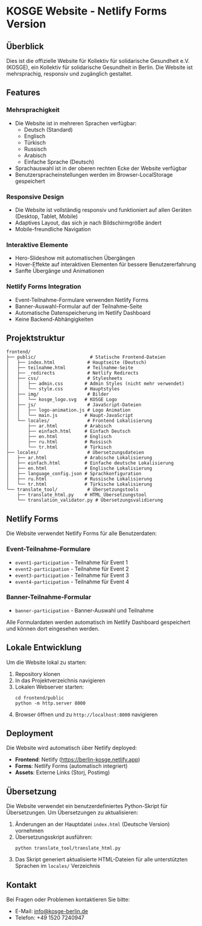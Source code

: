 # KOSGE Website - Netlify Forms Version

## Überblick

Dies ist die offizielle Website für Kollektiv für solidarische Gesundheit e.V. (KOSGE), ein Kollektiv für solidarische Gesundheit in Berlin. Die Website ist mehrsprachig, responsiv und zugänglich gestaltet.

## Features

### Mehrsprachigkeit

- Die Website ist in mehreren Sprachen verfügbar:
  - Deutsch (Standard)
  - Englisch
  - Türkisch
  - Russisch
  - Arabisch
  - Einfache Sprache (Deutsch)
- Sprachauswahl ist in der oberen rechten Ecke der Website verfügbar
- Benutzerspracheinstellungen werden im Browser-LocalStorage gespeichert

### Responsive Design

- Die Website ist vollständig responsiv und funktioniert auf allen Geräten (Desktop, Tablet, Mobile)
- Adaptives Layout, das sich je nach Bildschirmgröße ändert
- Mobile-freundliche Navigation

### Interaktive Elemente

- Hero-Slideshow mit automatischen Übergängen
- Hover-Effekte auf interaktiven Elementen für bessere Benutzererfahrung
- Sanfte Übergänge und Animationen

### Netlify Forms Integration

- Event-Teilnahme-Formulare verwenden Netlify Forms
- Banner-Auswahl-Formular auf der Teilnahme-Seite
- Automatische Datenspeicherung im Netlify Dashboard
- Keine Backend-Abhängigkeiten

## Projektstruktur

```
frontend/
├── public/                    # Statische Frontend-Dateien
│   ├── index.html            # Hauptseite (Deutsch)
│   ├── teilnahme.html        # Teilnahme-Seite
│   ├── _redirects            # Netlify Redirects
│   ├── css/                  # Stylesheets
│   │   ├── admin.css        # Admin Styles (nicht mehr verwendet)
│   │   └── style.css        # Hauptstyles
│   ├── img/                  # Bilder
│   │   └── kosge_logo.svg   # KOSGE Logo
│   ├── js/                   # JavaScript-Dateien
│   │   ├── logo-animation.js # Logo Animation
│   │   └── main.js          # Haupt-JavaScript
│   └── locales/              # Frontend Lokalisierung
│       ├── ar.html          # Arabisch
│       ├── einfach.html     # Einfach Deutsch
│       ├── en.html          # Englisch
│       ├── ru.html          # Russisch
│       └── tr.html          # Türkisch
├── locales/                  # Übersetzungsdateien
│   ├── ar.html              # Arabische Lokalisierung
│   ├── einfach.html         # Einfache deutsche Lokalisierung
│   ├── en.html              # Englische Lokalisierung
│   ├── language_config.json # Sprachkonfiguration
│   ├── ru.html              # Russische Lokalisierung
│   └── tr.html              # Türkische Lokalisierung
└── translate_tool/           # Übersetzungstools
    ├── translate_html.py    # HTML Übersetzungstool
    └── translation_validator.py # Übersetzungsvalidierung
```

## Netlify Forms

Die Website verwendet Netlify Forms für alle Benutzerdaten:

### Event-Teilnahme-Formulare

- `event1-participation` - Teilnahme für Event 1
- `event2-participation` - Teilnahme für Event 2
- `event3-participation` - Teilnahme für Event 3
- `event4-participation` - Teilnahme für Event 4

### Banner-Teilnahme-Formular

- `banner-participation` - Banner-Auswahl und Teilnahme

Alle Formulardaten werden automatisch im Netlify Dashboard gespeichert und können dort eingesehen werden.

## Lokale Entwicklung

Um die Website lokal zu starten:

1. Repository klonen
2. In das Projektverzeichnis navigieren
3. Lokalen Webserver starten:
   ```
   cd frontend/public
   python -m http.server 8000
   ```
4. Browser öffnen und zu `http://localhost:8000` navigieren

## Deployment

Die Website wird automatisch über Netlify deployed:

- **Frontend**: Netlify (https://berlin-kosge.netlify.app)
- **Forms**: Netlify Forms (automatisch integriert)
- **Assets**: Externe Links (Storj, Postimg)

## Übersetzung

Die Website verwendet ein benutzerdefiniertes Python-Skript für Übersetzungen. Um Übersetzungen zu aktualisieren:

1. Änderungen an der Hauptdatei `index.html` (Deutsche Version) vornehmen
2. Übersetzungsskript ausführen:
   ```
   python translate_tool/translate_html.py
   ```
3. Das Skript generiert aktualisierte HTML-Dateien für alle unterstützten Sprachen im `locales/` Verzeichnis

## Kontakt

Bei Fragen oder Problemen kontaktieren Sie bitte:

- E-Mail: info@kosge-berlin.de
- Telefon: +49 1520 7240947
